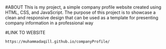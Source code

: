 #ABOUT
This is my project, a simple company profile website created using HTML, CSS, and JavaScript. The purpose of this project is to showcase a clean and responsive design that can be used as a template for presenting company information in a professional way

#LINK TO WEBSITE
```bash
https://muhammadaqill.github.io/companyProfile/
```
